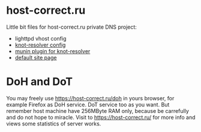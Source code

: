 # host-correct.ru 

Little bit files for host-correct.ru private DNS project:

 - lighttpd vhost config
 - [knot-resolver config](kresd.conf)
 - [munin plugin for knot-resolver](munin_kresd_)
 - [default site page](index.htm)
  
# DoH and DoT

You may freely use https://host-correct.ru/doh in yours browser, for example Firefox as DoH service. DoT service too as you want. But remember host machine have 256MByte RAM only, because be carrefully and do not hope to miracle.
Visit to https://host-correct.ru/ for more info and views some statistics of server works.
